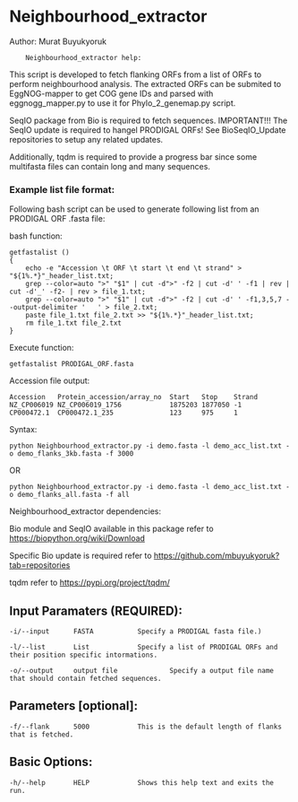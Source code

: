 # Neighbourhood_extractor

Author: Murat Buyukyoruk

        Neighbourhood_extractor help:

This script is developed to fetch flanking ORFs from a list of ORFs to perform neighbourhood analysis. The extracted ORFs can be submited to EggNOG-mapper to get COG gene IDs and parsed with eggnogg_mapper.py to use it for Phylo_2_genemap.py script. 

SeqIO package from Bio is required to fetch sequences. IMPORTANT!!! The SeqIO update is required to hangel PRODIGAL ORFs! See BioSeqIO_Update repositories to setup any related updates.

Additionally, tqdm is required to provide a progress bar since some multifasta files can contain long and many sequences.
        
### Example list file format:        

Following bash script can be used to generate following list from an PRODIGAL ORF .fasta file:

bash function:

    getfastalist ()
    { 
        echo -e "Accession \t ORF \t start \t end \t strand" > "${1%.*}"_header_list.txt;
        grep --color=auto ">" "$1" | cut -d">" -f2 | cut -d' ' -f1 | rev | cut -d'_' -f2- | rev > file_1.txt;
        grep --color=auto ">" "$1" | cut -d">" -f2 | cut -d' ' -f1,3,5,7 --output-delimiter '	' > file_2.txt;
        paste file_1.txt file_2.txt >> "${1%.*}"_header_list.txt;
        rm file_1.txt file_2.txt
    }

Execute function:

    getfastalist PRODIGAL_ORF.fasta

Accession file output:

    Accession   Protein_accession/array_no  Start   Stop    Strand
    NZ_CP006019 NZ_CP006019_1756            1875203 1877050 -1
    CP000472.1  CP000472.1_235              123     975     1
        
Syntax:

    python Neighbourhood_extractor.py -i demo.fasta -l demo_acc_list.txt -o demo_flanks_3kb.fasta -f 3000

OR
        
    python Neighbourhood_extractor.py -i demo.fasta -l demo_acc_list.txt -o demo_flanks_all.fasta -f all

Neighbourhood_extractor dependencies:

Bio module and SeqIO available in this package      refer to https://biopython.org/wiki/Download

Specific Bio update is required                     refer to https://github.com/mbuyukyoruk?tab=repositories

tqdm                                                refer to https://pypi.org/project/tqdm/
	
Input Paramaters (REQUIRED):
----------------------------
	-i/--input		FASTA			Specify a PRODIGAL fasta file.)

	-l/--list		List			Specify a list of PRODIGAL ORFs and their position specific intormations.

	-o/--output		output file             Specify a output file name that should contain fetched sequences.

Parameters [optional]:
----------------------
	-f/--flank		5000			This is the default length of flanks that is fetched.

Basic Options:
--------------
	-h/--help		HELP			Shows this help text and exits the run.
